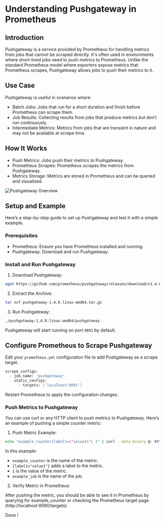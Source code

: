 # Understanding Pushgateway in Prometheus
## **Introduction**

Pushgateway is a service provided by Prometheus for handling metrics from jobs that cannot be scraped directly. It's often used in environments where short-lived jobs need to push metrics to Prometheus. Unlike the standard Prometheus model where exporters expose metrics that Prometheus scrapes, Pushgateway allows jobs to push their metrics to it.

## **Use Case** 

Pushgateway is useful in scenarios where:

- Batch Jobs:
Jobs that run for a short duration and finish before Prometheus can scrape them.
- Job Results:
Collecting results from jobs that produce metrics but don’t run continuously.
- Intermediate Metrics:
Metrics from jobs that are transient in nature and may not be available at scrape time.

## How It Works

- Push Metrics:
Jobs push their metrics to Pushgateway.
- Prometheus Scrapes:
Prometheus scrapes the metrics from Pushgateway.
- Metrics Storage:
Metrics are stored in Prometheus and can be queried and visualized.


![Pushgateway Overview](https://miro.medium.com/v2/resize:fit:720/format:webp/1*mhMKB_iWA2Kz6L0qTT_i9w.png)


## Setup and Example
Here’s a step-by-step guide to set up Pushgateway and test it with a simple example.

### Prerequisites
- Prometheus: Ensure you have Prometheus installed and running.
- Pushgateway: Download and run Pushgateway.

### Install and Run Pushgateway

1. Download Pushgateway:

```bash
wget https://github.com/prometheus/pushgateway/releases/download/v1.4.0/pushgateway-1.4.0.linux-amd64.tar.gz
```
2. Extract the Archive:

```bash
tar xvf pushgateway-1.4.0.linux-amd64.tar.gz
```
3. Run Pushgateway:

```bash
./pushgateway-1.4.0.linux-amd64/pushgateway
```
Pushgateway will start running on port `9091` by default.

## Configure Prometheus to Scrape Pushgateway

Edit your `prometheus.yml` configuration file to add Pushgateway as a scrape target.

```bash
scrape_configs:
  - job_name: 'pushgateway'
    static_configs:
      - targets: ['localhost:9091']
```
Restart Prometheus to apply the configuration changes.

### Push Metrics to Pushgateway

You can use curl or any HTTP client to push metrics to Pushgateway. Here’s an example of pushing a simple counter metric:

1. Push Metric Example:

``` bash
echo "example_counter{label1=\"value1\"} 1" | curl --data-binary @- http://localhost:9091/metrics/job/example_job
```

In this example:

- `example_counter` is the name of the metric.
- `{label1="value1"}` adds a label to the metric.
- `1` is the value of the metric.
- `example_job` is the name of the job.

2. Verify Metric in Prometheus:

After pushing the metric, you should be able to see it in Prometheus by querying for example_counter or checking the Prometheus target page (http://localhost:9090/targets).

Done !



